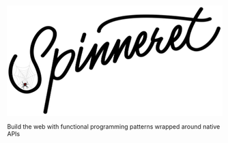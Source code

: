 ![Spinneret Logo](./public/logo.svg)

Build the web with functional programming patterns wrapped around native APIs
